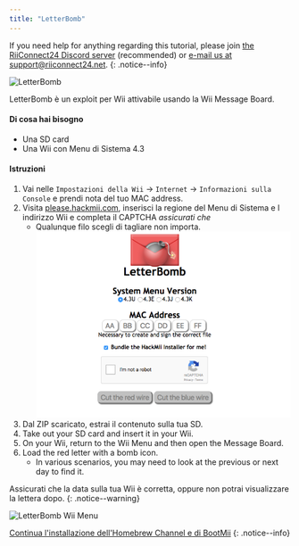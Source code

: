 ```yaml
---
title: "LetterBomb"
---
```


If you need help for anything regarding this tutorial, please join [the RiiConnect24 Discord server](https://discord.gg/rc24) (recommended) or [e-mail us at support@riiconnect24.net](mailto:support@riiconnect24.net).
{: .notice--info}

![LetterBomb](/images/letterbomb.png)

LetterBomb è un exploit per Wii attivabile usando la Wii Message Board.

#### Di cosa hai bisogno
- Una SD card
- Una Wii con Menu di Sistema 4.3

#### Istruzioni


1. Vai nelle `Impostazioni della Wii` -> `Internet` -> `Informazioni sulla Console` e prendi nota del tuo MAC address.
1. Visita [please.hackmii.com](https://please.hackmii.com), inserisci la regione del Menu di Sistema e l indirizzo Wii e completa il CAPTCHA *assicurati che*
   - Qualunque filo scegli di tagliare non importa. ![Schermata HackMii](/images/Wii/LetterBomb-PC.png)
1. Dal ZIP scaricato, estrai il contenuto sulla tua SD.
1. Take out your SD card and insert it in your Wii.
1. On your Wii, return to the Wii Menu and then open the Message Board.
1. Load the red letter with a bomb icon.
   - In various scenarios, you may need to look at the previous or next day to find it.

Assicurati che la data sulla tua Wii è corretta, oppure non potrai visualizzare la lettera dopo.
{: .notice--warning}


![LetterBomb Wii Menu](/images/Wii/LetterBomb-Wii.png)

[Continua l'installazione dell'Homebrew Channel e di BootMii](hbc)
{: .notice--info}
